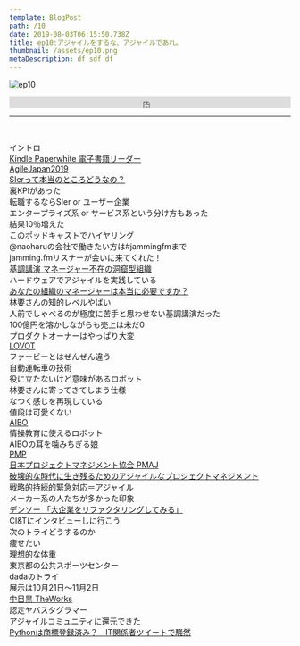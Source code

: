```yaml
---  
template: BlogPost  
path: /10
date: 2019-08-03T06:15:50.738Z  
title: ep10:アジャイルをするな、アジャイルであれ。
thumbnail: /assets/ep10.png
metaDescription: df sdf df  
---  
```

![ep10](/assets/ep10.png)  
<iframe width="100%" height="20" scrolling="no" frameborder="no" allow="autoplay" src="https://w.soundcloud.com/player/?url=https%3A//api.soundcloud.com/tracks/660493553&amp;color=%23ff5500&amp;inverse=false&amp;auto_play=false&amp;show_user=true"></iframe>

</br>


***


</br>

<p>イントロ<br><a rel="noreferrer noopener" aria-label=" Kindle Paperwhite  電子書籍リーダー (新しいタブで開く)" href="https://amzn.to/2Krafe3" target="_blank">Kindle Paperwhite  電子書籍リーダー</a><br><a rel="noreferrer noopener" aria-label=" AgileJapan2019 (新しいタブで開く)" href="https://www.agilejapan.org/" target="_blank">AgileJapan2019</a><br><a rel="noreferrer noopener" aria-label=" SIerって本当のところどうなの？ (新しいタブで開く)" href="https://www.agilejapan.org/session.html#g-03" target="_blank">SIerって本当のところどうなの？</a><br>裏KPIがあった<br>転職するならSIer or ユーザー企業<br>エンタープライズ系 or サービス系という分け方もあった<br>結果10％増えた<br>このポッドキャストでハイヤリング<br>@naoharuの会社で働きたい方は#jammingfmまで<br>jamming.fmリスナーが会いに来てくれた！<br><a rel="noreferrer noopener" aria-label="基調講演 マネージャー不在の洞窟型組織 (新しいタブで開く)" href="https://www.agilejapan.org/session.html#e-03" target="_blank">基調講演 マネージャー不在の洞窟型組織</a><br>ハードウェアでアジャイルを実践している<br><a rel="noreferrer noopener" aria-label="あなたの組織のマネージャーは本当に必要ですか？ (新しいタブで開く)" href="https://www.agilejapan.org/session.html#e-09" target="_blank">あなたの組織のマネージャーは本当に必要ですか？</a><br>林要さんの知的レベルやばい<br>人前でしゃべるのが極度に苦手と思わせない基調講演だった<br>100億円を溶かしながらも売上は未だ0<br>プロダクトオーナーはやっぱり大変<br><a rel="noreferrer noopener" aria-label="LOVOT (新しいタブで開く)" href="https://lovot.life/" target="_blank">LOVOT</a><br>ファービーとはぜんぜん違う<br>自動運転車の技術<br>役に立たないけど意味があるロボット<br>林要さんに寄ってきてしまう仕様<br>なつく感じを再現している<br>値段は可愛くない<br><a rel="noreferrer noopener" aria-label="AIBO (新しいタブで開く)" href="http://aibo.sony.jp/" target="_blank">AIBO</a><br>情操教育に使えるロボット<br>AIBOの耳を噛みちぎる娘<br><a rel="noreferrer noopener" aria-label="PMP (新しいタブで開く)" href="https://www.pmi-japan.org/pmp_license/" target="_blank">PMP</a><br><a rel="noreferrer noopener" aria-label="日本プロジェクトマネジメント協会 PMAJ (新しいタブで開く)" href="https://www.pmaj.or.jp/" target="_blank">日本プロジェクトマネジメント協会 PMAJ</a><br><a rel="noreferrer noopener" aria-label="破壊的な時代に生き残るためのアジャイルなプロジェクトマネジメント (新しいタブで開く)" href="https://www.agilejapan.org/session.html#e-16" target="_blank">破壊的な時代に生き残るためのアジャイルなプロジェクトマネジメント</a><br>戦略的持続的緊急対応＝アジャイル<br> メーカー系の人たちが多かった印象<br><a rel="noreferrer noopener" aria-label="デンソー 「大企業をリファクタリングしてみる」 (新しいタブで開く)" href="https://www.agilejapan.org/session.html#kb-12" target="_blank">デンソー 「大企業をリファクタリングしてみる」</a><br>CI&amp;Tにインタビューしに行こう<br>次のトライどうするのか<br>痩せたい<br>理想的な体重<br>東京都の公共スポーツセンター<br>dadaのトライ<br>展示は10月21日〜11月2日<br><a rel="noreferrer noopener" aria-label="中目黒 TheWorks (新しいタブで開く)" href="http://theworks.tokyo/" target="_blank">中目黒 TheWorks</a><br>認定ヤバスタグラマー<br>アジャイルコミュニティに還元できた<br><a rel="noreferrer noopener" aria-label="Pythonは商標登録済み？　IT関係者ツイートで騒然  (新しいタブで開く)" href="https://www.nikkei.com/article/DGXMZO47713850U9A720C1000000/" target="_blank">Pythonは商標登録済み？　IT関係者ツイートで騒然 </a></p>